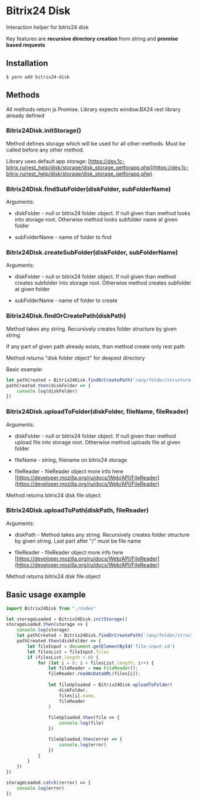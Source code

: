 # Bitrix24 Disk
Interaction helper for bitrix24 disk

Key features are **recursive directory creation** from string and **promise based requests** 

## Installation
```shell script
$ yarn add bitrix24-disk
```

## Methods
All methods return js Promise. Library expects window.BX24 rest library already defined

### Bitrix24Disk.initStorage()

Method defines storage which will be used for all other methods. Must be called before any other method. 

Library uses default app storage:
[https://dev.1c-bitrix.ru/rest_help/disk/storage/disk_storage_getforapp.php](https://dev.1c-bitrix.ru/rest_help/disk/storage/disk_storage_getforapp.php)


### Bitrix24Disk.findSubFolder(diskFolder, subFolderName)

Arguments:

* diskFolder - null or bitrix24 folder object. If null given than method looks into storage root. Otherwise method 
looks subfolder name at given folder

* subFolderName - name of folder to find


### Bitrix24Disk.createSubFolder(diskFolder, subFolderName)

Arguments:

* diskFolder - null or bitrix24 folder object. If null given than method creates
 subfolder into storage root. Otherwise method 
creates subfolder at given folder

* subFolderName - name of folder to create


### Bitrix24Disk.findOrCreatePath(diskPath)
Method takes any string. Recursively creates folder structure by given string

If any part of given path already exists, than method create only rest path

Method returns "disk folder object" for deepest directory

Basic example:
```javascript
let pathCreated = Bitrix24Disk.findOrCreatePath('/any/folder/structure')
pathCreated.then(diskFolder => {
    console.log(diskFolder)
})
```

### Bitrix24Disk.uploadToFolder(diskFolder, fileName, fileReader)

Arguments:

* diskFolder - null or bitrix24 folder object. If null given than method upload
file into storage root. Otherwise method uploads file at given folder

* fileName - string, filename on bitrix24 storage

* fileReader - fileReader object
more info here [https://developer.mozilla.org/ru/docs/Web/API/FileReader](https://developer.mozilla.org/ru/docs/Web/API/FileReader)

Method returns bitrix24 disk file object

### Bitrix24Disk.uploadToPath(diskPath, fileReader)

Arguments:

* diskPath - Method takes any string. Recursively creates folder structure by given string.
Last part after "/" must be file name

* fileReader - fileReader object
more info here [https://developer.mozilla.org/ru/docs/Web/API/FileReader](https://developer.mozilla.org/ru/docs/Web/API/FileReader)

Method returns bitrix24 disk file object

## Basic usage example
 
```javascript
import Bitrix24Disk from "./index"

let storageLoaded = Bitrix24Disk.initStorage()
storageLoaded.then(storage => {
    console.log(storage)
    let pathCreated = Bitrix24Disk.findOrCreatePath('/any/folder/structure')
    pathCreated.then(diskFolder => {
        let fileInput = document.getElementById('file-input-id')
        let filesList = fileInput.files
        if (filesList.length > 0) {
            for (let i = 0; i < filesList.length; i++) {
                let fileReader = new FileReader();
                fileReader.readAsDataURL(files[i]);
                
                let fileUploaded = Bitrix24Disk.uploadToFolder(
                    diskFolder, 
                    files[i].name, 
                    fileReader
                )
                
                fileUploaded.then(file => {
                    console.log(file)
                })

                fileUploaded.then(error => {
                    console.log(error)
                })
            }
        }
    })
})

storageLoaded.catch((error) => {
    console.log(error)
})
```